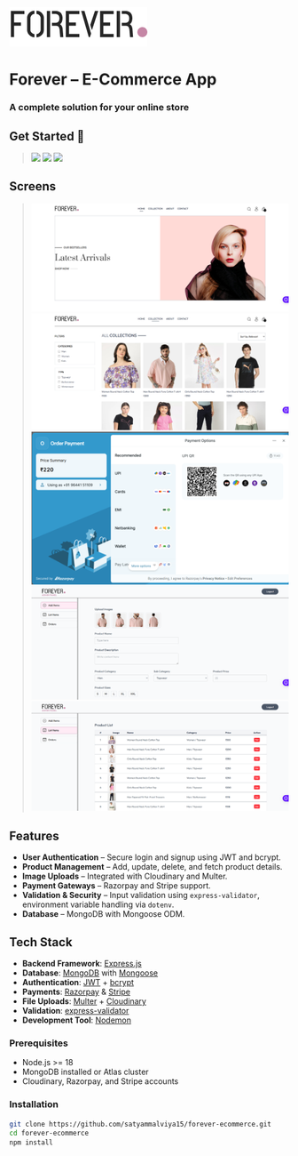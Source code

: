 ![](https://raw.githubusercontent.com/satyammalviya15/ForeverShop/main/src/assets/frontend_assets/logo.png)

# Forever – E-Commerce App
### A complete solution for your online store

## Get Started 🚀

> <img src="https://ziadoua.github.io/m3-Markdown-Badges/badges/NodeJS/nodejs2.svg">
> <img src="https://ziadoua.github.io/m3-Markdown-Badges/badges/Express/express2.svg">
> <img src="https://ziadoua.github.io/m3-Markdown-Badges/badges/MongoDB/mongodb2.svg">

## Screens
> ![Logo](https://raw.githubusercontent.com/satyammalviya15/ForeverShop/main/src/assets/screenshot/D1.png)
> ![Logo](https://raw.githubusercontent.com/satyammalviya15/ForeverShop/main/src/assets/screenshot/D2.png)
> ![Logo](https://raw.githubusercontent.com/satyammalviya15/ForeverShop/main/src/assets/screenshot/D8.png)
> ![Logo](https://raw.githubusercontent.com/satyammalviya15/ForeverShop/main/src/assets/screenshot/D10.png)
> ![Logo](https://raw.githubusercontent.com/satyammalviya15/ForeverShop/main/src/assets/screenshot/D11.png)

## Features
- **User Authentication** – Secure login and signup using JWT and bcrypt.
- **Product Management** – Add, update, delete, and fetch product details.
- **Image Uploads** – Integrated with Cloudinary and Multer.
- **Payment Gateways** – Razorpay and Stripe support.
- **Validation & Security** – Input validation using `express-validator`, environment variable handling via `dotenv`.
- **Database** – MongoDB with Mongoose ODM.

## Tech Stack
- **Backend Framework**: [Express.js](https://expressjs.com/)
- **Database**: [MongoDB](https://www.mongodb.com/) with [Mongoose](https://mongoosejs.com/)
- **Authentication**: [JWT](https://jwt.io/) + [bcrypt](https://www.npmjs.com/package/bcrypt)
- **Payments**: [Razorpay](https://razorpay.com/) & [Stripe](https://stripe.com/)
- **File Uploads**: [Multer](https://www.npmjs.com/package/multer) + [Cloudinary](https://cloudinary.com/)
- **Validation**: [express-validator](https://express-validator.github.io/)
- **Development Tool**: [Nodemon](https://nodemon.io/)

### Prerequisites
- Node.js >= 18
- MongoDB installed or Atlas cluster
- Cloudinary, Razorpay, and Stripe accounts

### Installation
```bash
git clone https://github.com/satyammalviya15/forever-ecommerce.git
cd forever-ecommerce
npm install
